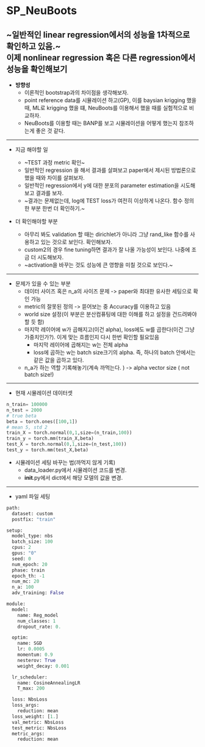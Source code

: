 # SP_NeuBoots

~**일반적인 linear regression에서의 성능을 1차적으로 확인하고 있음.**~  
**이제 nonlinear regression 혹은 다른 regression에서 성능을 확인해보기**
--- 
- **방향성**
  -   이론적인 bootstrap과의 차이점을 생각해보자.
  -   point reference data를 시뮬레이션 하고(GP), 이를 baysian krigging 했을 때, ML로 krigging 했을 떄, NeuBoots를 이용해서 했을 때를 실험적으로 비교하자.
  -   NeuBoots를 이용할 때는 BANP를 보고 시뮬레이션을 어떻게 했는지 참조하는게 좋은 것 같다.
---  
- 지금 해야할 일 
  -  ~TEST 과정 metric 확인~ 
  - 일반적인 regression 을 해서 결과를 살펴보고 paper에서 제시된 방법론으로 했을 때와 차이를 살펴보자. 
  - 일반적인 regression에서 y에 대한 분포의 parameter estimation을 시도해보고 결과를 보자. 
  - ~결과는 문제없는데, log에 TEST loss가 여전히 이상하게 나온다. 함수 정의한 부분 한번 더 확인하기.~

- 더 확인해야할 부분
  - 아무리 봐도 validation 할 때는 dirichlet가 아니라 그냥 rand_like 함수를 사용하고 있는 것으로 보인다. 확인해보자. 
  - custom2의 경우 fine tuning하면 결과가 잘 나올 가능성이 보인다. 나중에 조금 더 시도해보자. 
  - ~activation을 바꾸는 것도 성능에 큰 영향을 미칠 것으로 보인다.~ 
---
- 문제가 있을 수 있는 부분
  - 데이터 사이즈 혹은 n_a의 사이즈 문제 -> paper와 최대한 유사한 세팅으로 확인 가능
  - metric의 잘못된 정의 -> 뜯어보는 중 Accuracy를 이용하고 있음
  - world size 설정(이 부분은 분산컴퓨팅에 대한 이해를 하고 설정을 건드려봐야할 듯 함)
  - 마지막 레이어에 w가 곱해지고(이건 alpha), loss에도 w를 곱한다(이건 그냥 가중치인가?). 이게 맞는 흐름인지 다시 한번 확인할 필요있음
    - 마지막 레이어에 곱해지는 w는 전체 alpha
    - loss에 곱하는 w는 batch size크기의 alpha. 즉, 하나의 batch 안에서는 같은 값을 곱하고 있다. 
  - n_a가 하는 역할 기록해놓기(계속 까먹는다. ) -> alpha vector size ( not batch size!)
---


   
- 현재 시뮬레이션 데이터셋
```python
n_train= 100000
n_test = 2000
# true beta
beta = torch.ones([100,1])
# mean 5, std 2
train_X = torch.normal(0,1,size=(n_train,100))
train_y = torch.mm(train_X,beta)
test_X = torch.normal(0,1,size=(n_test,100))
test_y = torch.mm(test_X,beta)
```
- 시뮬레이션 세팅 바꾸는 법(까먹지 않게 기록)
  - data_loader.py에서 시뮬레이션 코드를 변경.
  - __init__.py에서 dict에서 해당 모델의 값을 변경.

---
- yaml 파일 세팅

```python
path:
  dataset: custom
  postfix: "train"

setup:
  model_type: nbs
  batch_size: 100
  cpus: 2
  gpus: "0"
  seed: 0
  num_epoch: 20
  phase: train
  epoch_th: -1
  num_mc: 20 
  n_a: 100
  adv_training: False

module:
  model:
    name: Reg_model
    num_classes: 1
    dropout_rate: 0.

  optim:
    name: SGD
    lr: 0.0005
    momentum: 0.9
    nesterov: True
    weight_decay: 0.001

  lr_scheduler:
    name: CosineAnnealingLR
    T_max: 200

  loss: NbsLoss
  loss_args:
    reduction: mean 
  loss_weight: [1.]
  val_metric: NbsLoss
  test_metric: NbsLoss
  metric_args:
    reduction: mean 
```
